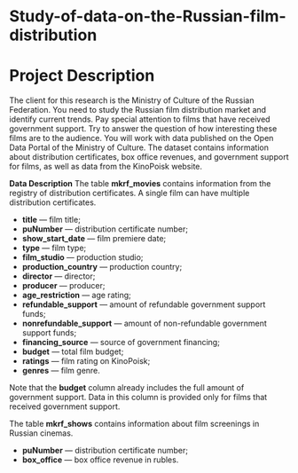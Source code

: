 # Study-of-data-on-the-Russian-film-distribution

# Project Description
The client for this research is the Ministry of Culture of the Russian Federation.
You need to study the Russian film distribution market and identify current trends. Pay special attention to films that have received government support. Try to answer the question of how interesting these films are to the audience.
You will work with data published on the Open Data Portal of the Ministry of Culture. The dataset contains information about distribution certificates, box office revenues, and government support for films, as well as data from the KinoPoisk website.

**Data Description**
The table **mkrf\_movies** contains information from the registry of distribution certificates. A single film can have multiple distribution certificates.

* **title** — film title;
* **puNumber** — distribution certificate number;
* **show\_start\_date** — film premiere date;
* **type** — film type;
* **film\_studio** — production studio;
* **production\_country** — production country;
* **director** — director;
* **producer** — producer;
* **age\_restriction** — age rating;
* **refundable\_support** — amount of refundable government support funds;
* **nonrefundable\_support** — amount of non-refundable government support funds;
* **financing\_source** — source of government financing;
* **budget** — total film budget;
* **ratings** — film rating on KinoPoisk;
* **genres** — film genre.

Note that the **budget** column already includes the full amount of government support. Data in this column is provided only for films that received government support.

The table **mkrf\_shows** contains information about film screenings in Russian cinemas.

* **puNumber** — distribution certificate number;
* **box\_office** — box office revenue in rubles.

  
